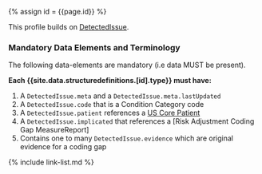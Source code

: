 
{% assign id = {{page.id}} %}
<div class="bg-success" markdown="1">

This profile builds on [DetectedIssue](https://www.hl7.org/fhir/detectedissue.html).

### Mandatory Data Elements and Terminology

The following data-elements are mandatory (i.e data MUST be present).

**Each {{site.data.structuredefinitions.[id].type}} must have:**

1. A `DetectedIssue.meta` and a `DetectedIssue.meta.lastUpdated` 
1. A `DetectedIssue.code` that is a Condition Category code
1. A `DetectedIssue.patient` references a [US Core Patient](http://hl7.org/fhir/us/core/STU3.1.1/StructureDefinition-us-core-patient.html)
1. A `DetectedIssue.implicated` that references a [Risk Adjustment Coding Gap MeasureReport]
1. Contains one to many `DetectedIssue.evidence` which are original evidence for a coding gap

</div><!-- new-content -->


{% include link-list.md %}
